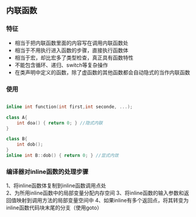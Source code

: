 ## 内联函数  
 
### 特征  
- 相当于把内联函数里面的内容写在调用内联函数处
- 相当于不用执行进入函数的步骤，直接执行函数体  
- 相当于宏，却比宏多了类型检查，真正具有函数特性  
- 不能包含循环、递归、switch等复杂操作   
- 在类声明中定义的函数，除了虚函数的其他函数都会自动隐式的当作内联函数   


### 使用 
```cpp

inline int function(int first,int seconde, ...);

class A{
    int doa() { return 0; } //隐式内联
}

class B{
    int dob();
}
inline int B::dob() { return 0; } //显式内敛

```


### 编译器对inline函数的处理步骤  
1、将inline函数体复制到inline函数调用点处  
2、为所用inline函数中的局部变量分配内存空间
3、将inline函数的输入参数和返回值映射到调用方法的局部变量空间中
4、如果inline有多个返回点，将其转变为inline函数代码块末尾的分支（使用goto） 

